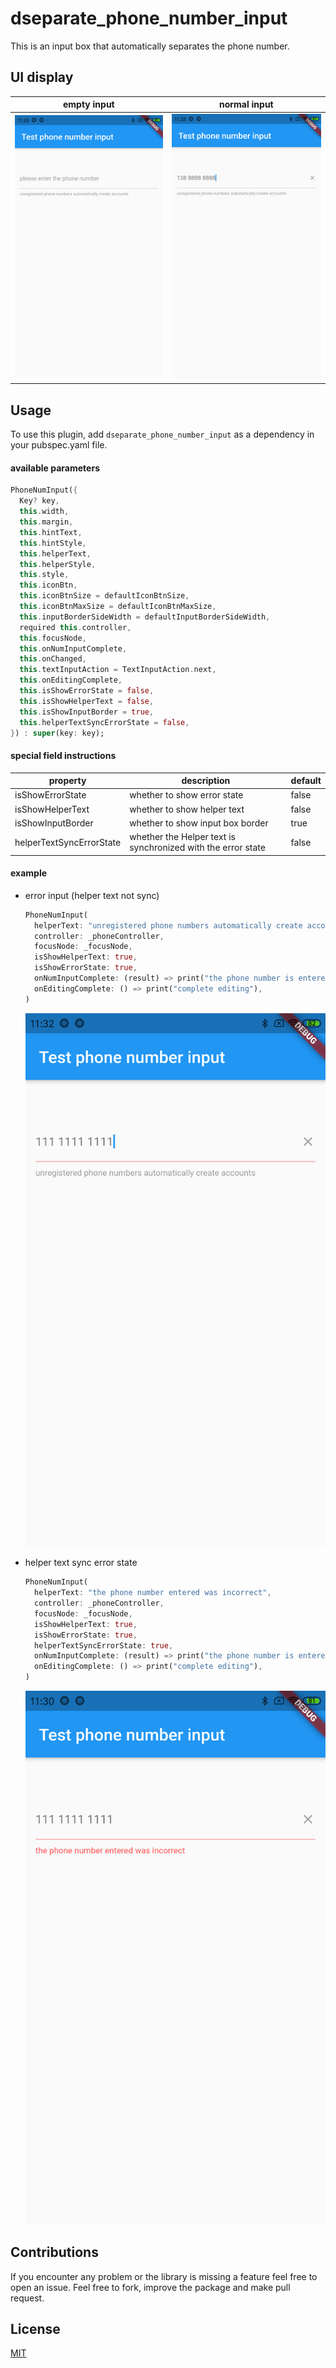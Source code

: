 # dseparate_phone_number_input

This is an input box that automatically separates the phone number.



## UI display

|                         empty input                          |                         normal input                         |
| :----------------------------------------------------------: | :----------------------------------------------------------: |
| ![empty input](https://raw.githubusercontent.com/chan132/separate_phone_number_input/master/images/empty_input.png) | ![normal input](https://raw.githubusercontent.com/chan132/separate_phone_number_input/master/images/normal_input.png) |



## Usage

To use this plugin, add `dseparate_phone_number_input` as a dependency in your pubspec.yaml file.

#### available parameters

```dart
PhoneNumInput({
  Key? key,
  this.width,
  this.margin,
  this.hintText,
  this.hintStyle,
  this.helperText,
  this.helperStyle,
  this.style,
  this.iconBtn,
  this.iconBtnSize = defaultIconBtnSize,
  this.iconBtnMaxSize = defaultIconBtnMaxSize,
  this.inputBorderSideWidth = defaultInputBorderSideWidth,
  required this.controller,
  this.focusNode,
  this.onNumInputComplete,
  this.onChanged,
  this.textInputAction = TextInputAction.next,
  this.onEditingComplete,
  this.isShowErrorState = false,
  this.isShowHelperText = false,
  this.isShowInputBorder = true,
  this.helperTextSyncErrorState = false,
}) : super(key: key);
```

#### special field instructions

| property                 | description                                                  | default |
| ------------------------ | ------------------------------------------------------------ | ------- |
| isShowErrorState         | whether to show error state                                  | false   |
| isShowHelperText         | whether to show helper text                                  | false   |
| isShowInputBorder        | whether to show input box border                             | true    |
| helperTextSyncErrorState | whether the Helper text is synchronized with the error state | false   |

#### example

* error input (helper text not sync)

  ```dart
  PhoneNumInput(
    helperText: "unregistered phone numbers automatically create accounts",
    controller: _phoneController,
    focusNode: _focusNode,
    isShowHelperText: true,
    isShowErrorState: true,
    onNumInputComplete: (result) => print("the phone number is entered"),
    onEditingComplete: () => print("complete editing"),
  )
  ```

  ![empty input](https://raw.githubusercontent.com/chan132/separate_phone_number_input/master/images/err_not_sync_input.png)

* helper text sync error state

  ```dart
  PhoneNumInput(
    helperText: "the phone number entered was incorrect",
    controller: _phoneController,
    focusNode: _focusNode,
    isShowHelperText: true,
    isShowErrorState: true,
    helperTextSyncErrorState: true,
    onNumInputComplete: (result) => print("the phone number is entered"),
    onEditingComplete: () => print("complete editing"),
  )
  ```

  ![empty input](https://raw.githubusercontent.com/chan132/separate_phone_number_input/master/images/err_input.png)



## Contributions

If you encounter any problem or the library is missing a feature feel free to open an issue. Feel free to fork, improve the package and make pull request.



## License

[MIT](https://choosealicense.com/licenses/mit/)

